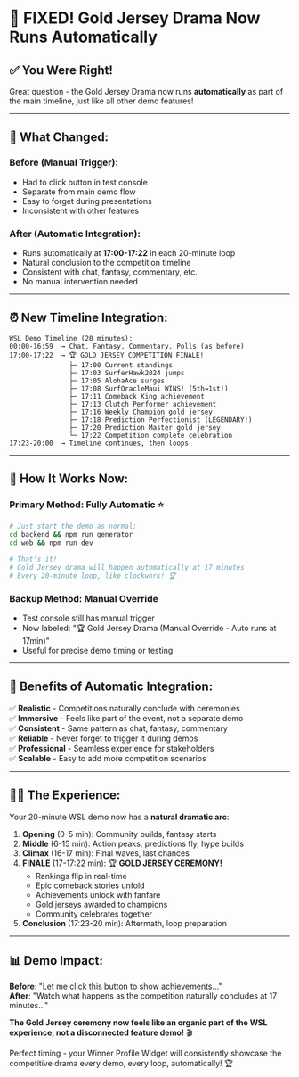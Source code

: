 # 🎉 FIXED! Gold Jersey Drama Now Runs Automatically

## ✅ **You Were Right!**

Great question - the Gold Jersey Drama now runs **automatically** as part of the main timeline, just like all other demo features!

---

## 🔄 **What Changed:**

### **Before (Manual Trigger):**
- Had to click button in test console
- Separate from main demo flow  
- Easy to forget during presentations
- Inconsistent with other features

### **After (Automatic Integration):**
- Runs automatically at **17:00-17:22** in each 20-minute loop
- Natural conclusion to the competition timeline
- Consistent with chat, fantasy, commentary, etc.
- No manual intervention needed

---

## ⏰ **New Timeline Integration:**

```
WSL Demo Timeline (20 minutes):
00:00-16:59  → Chat, Fantasy, Commentary, Polls (as before)
17:00-17:22  → 🏆 GOLD JERSEY COMPETITION FINALE! 
               ├─ 17:00 Current standings
               ├─ 17:03 SurferHawk2024 jumps  
               ├─ 17:05 AlohaAce surges
               ├─ 17:08 SurfOracleMaui WINS! (5th→1st!)
               ├─ 17:11 Comeback King achievement
               ├─ 17:13 Clutch Performer achievement  
               ├─ 17:16 Weekly Champion gold jersey
               ├─ 17:18 Prediction Perfectionist (LEGENDARY!)
               ├─ 17:20 Prediction Master gold jersey
               └─ 17:22 Competition complete celebration
17:23-20:00  → Timeline continues, then loops
```

---

## 🚀 **How It Works Now:**

### **Primary Method: Fully Automatic** ⭐
```bash
# Just start the demo as normal:
cd backend && npm run generator  
cd web && npm run dev

# That's it! 
# Gold Jersey drama will happen automatically at 17 minutes
# Every 20-minute loop, like clockwork! 🏆
```

### **Backup Method: Manual Override**
- Test console still has manual trigger
- Now labeled: "🏆 Gold Jersey Drama (Manual Override - Auto runs at 17min)"
- Useful for precise demo timing or testing

---

## 🎯 **Benefits of Automatic Integration:**

✅ **Realistic** - Competitions naturally conclude with ceremonies  
✅ **Immersive** - Feels like part of the event, not a separate demo  
✅ **Consistent** - Same pattern as chat, fantasy, commentary  
✅ **Reliable** - Never forget to trigger it during demos  
✅ **Professional** - Seamless experience for stakeholders  
✅ **Scalable** - Easy to add more competition scenarios  

---

## 🏄‍♂️ **The Experience:**

Your 20-minute WSL demo now has a **natural dramatic arc**:

1. **Opening** (0-5 min): Community builds, fantasy starts
2. **Middle** (6-15 min): Action peaks, predictions fly, hype builds  
3. **Climax** (16-17 min): Final waves, last chances
4. **FINALE** (17-17:22 min): 🏆 **GOLD JERSEY CEREMONY!**
   - Rankings flip in real-time
   - Epic comeback stories unfold
   - Achievements unlock with fanfare
   - Gold jerseys awarded to champions
   - Community celebrates together
5. **Conclusion** (17:23-20 min): Aftermath, loop preparation

---

## 📊 **Demo Impact:**

**Before**: "Let me click this button to show achievements..."  
**After**: "Watch what happens as the competition naturally concludes at 17 minutes..." 

**The Gold Jersey ceremony now feels like an organic part of the WSL experience, not a disconnected feature demo!** 🎬

Perfect timing - your Winner Profile Widget will consistently showcase the competitive drama every demo, every loop, automatically! 🏆
